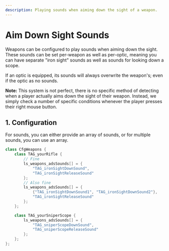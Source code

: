```yaml
---
description: Playing sounds when aiming down the sight of a weapon.
---
```


# Aim Down Sight Sounds

Weapons can be configured to play sounds when aiming down the sight. These sounds can be set per-weapon as well as per-optic, meaning you can have separate "iron sight" sounds as well as sounds for looking down a scope.

If an optic is equipped, its sounds will always overwrite the weapon's; even if the optic as no sounds.

**Note:** This system is not perfect, there is no specific method of detecting when a player actually aims down the sight of their weapon. Instead, we simply check a number of specific conditions whenever the player presses their right mouse button.

## 1. Configuration

For sounds, you can either provide an array of sounds, or for multiple sounds, you can use an array.

```cpp
class CfgWeapons {
    class TAG_yourRifle {
        // Fine
        ls_weapons_adsSounds[] = {
            "TAG_ironSightDownSound",
            "TAG_ironSightReleaseSound"
        };
        // Also fine
        ls_weapons_adsSounds[] = {
            {"TAG_ironSightDownSound1", "TAG_ironSightDownSound2"},
            "TAG_ironSightReleaseSound"
        };
    };

    class TAG_yourSniperScope {
        ls_weapons_adsSounds[] = {
            "TAG_sniperScopeDownSound", 
            "TAG_sniperScopeReleaseSound"
        };
    };
};
```
